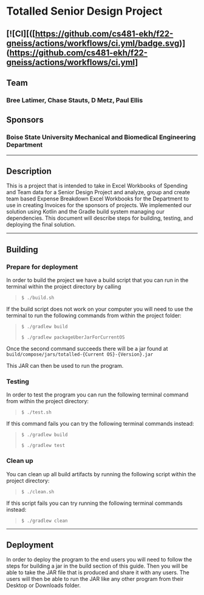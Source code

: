 # Totalled Senior Design Project 
[![CI][([https://github.com/cs481-ekh/f22-gneiss/actions/workflows/ci.yml/badge.svg)](https://github.com/cs481-ekh/f22-gneiss/actions/workflows/ci.yml]
---

## Team
### Bree Latimer, Chase Stauts, D Metz, Paul Ellis
## Sponsors
### Boise State University Mechanical and Biomedical Engineering Department

---

## Description

This is a project that is intended to take in Excel Workbooks of Spending and Team data for a Senior Design
Project and analyze, group and create team based Expense Breakdown Excel Workbooks for the Department to use
in creating Invoices for the sponsors of projects. We implemented our solution using Kotlin and the Gradle
build system managing our dependencies. This document will describe steps for building, testing, and deploying
the final solution.

--- 

## Building

### Prepare for deployment
In order to build the project we have a build script that you can run in the terminal within the project
directory by calling 
>
> `$ ./build.sh`
> 

If the build script does not work on your computer you will need to use the terminal to run the following
commands from within the project folder:

>
> `$ ./gradlew build`
> 
> `$ ./gradlew packageUberJarForCurrentOS`
> 

Once the second command succeeds there will be a jar found at `build/compose/jars/totalled-{Current OS}-{Version}.jar`

This JAR can then be used to run the program.

### Testing

In order to test the program you can run the following terminal command from within the project directory:
>
> `$ ./test.sh`
> 

If this command fails you can try the following terminal commands instead:

> 
> `$ ./gradlew build`
> 
> `$ ./gradlew test`

### Clean up

You can clean up all build artifacts by running the following script within the project directory:

>
> `$ ./clean.sh`
> 

If this script fails you can try running the following terminal commands instead:

> 
> `$ ./gradlew clean`
> 

---

## Deployment

In order to deploy the program to the end users you will need to follow the steps for building a jar 
in the build section of this guide. Then you will be able to take the JAR file that is produced and
share it with any users. The users will then be able to run the JAR like any other program from their
Desktop or Downloads folder.
